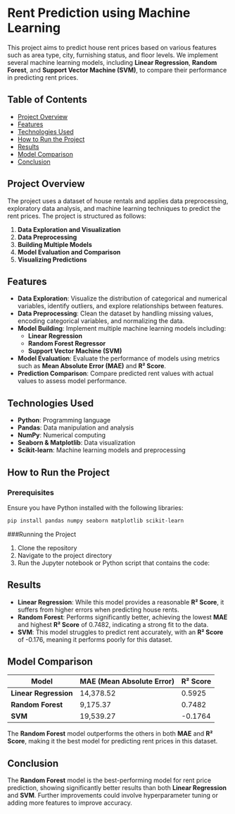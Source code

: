 # Rent Prediction using Machine Learning

This project aims to predict house rent prices based on various features such as area type, city, furnishing status, and floor levels. We implement several machine learning models, including **Linear Regression**, **Random Forest**, and **Support Vector Machine (SVM)**, to compare their performance in predicting rent prices.

## Table of Contents

- [Project Overview](#project-overview)
- [Features](#features)
- [Technologies Used](#technologies-used)
- [How to Run the Project](#how-to-run-the-project)
- [Results](#results)
- [Model Comparison](#model-comparison)
- [Conclusion](#conclusion)

## Project Overview

The project uses a dataset of house rentals and applies data preprocessing, exploratory data analysis, and machine learning techniques to predict the rent prices. The project is structured as follows:

1. **Data Exploration and Visualization**
2. **Data Preprocessing**
3. **Building Multiple Models**
4. **Model Evaluation and Comparison**
5. **Visualizing Predictions**

## Features

- **Data Exploration**: Visualize the distribution of categorical and numerical variables, identify outliers, and explore relationships between features.
- **Data Preprocessing**: Clean the dataset by handling missing values, encoding categorical variables, and normalizing the data.
- **Model Building**: Implement multiple machine learning models including:
  - **Linear Regression**
  - **Random Forest Regressor**
  - **Support Vector Machine (SVM)**
- **Model Evaluation**: Evaluate the performance of models using metrics such as **Mean Absolute Error (MAE)** and **R² Score**.
- **Prediction Comparison**: Compare predicted rent values with actual values to assess model performance.

## Technologies Used

- **Python**: Programming language
- **Pandas**: Data manipulation and analysis
- **NumPy**: Numerical computing
- **Seaborn & Matplotlib**: Data visualization
- **Scikit-learn**: Machine learning models and preprocessing

## How to Run the Project

### Prerequisites

Ensure you have Python installed with the following libraries:

```bash
pip install pandas numpy seaborn matplotlib scikit-learn
```
###Running the Project
1. Clone the repository
2. Navigate to the project directory
3. Run the Jupyter notebook or Python script that contains the code:

## Results

- **Linear Regression**: While this model provides a reasonable **R² Score**, it suffers from higher errors when predicting house rents.
- **Random Forest**: Performs significantly better, achieving the lowest **MAE** and highest **R² Score** of 0.7482, indicating a strong fit to the data.
- **SVM**: This model struggles to predict rent accurately, with an **R² Score** of -0.176, meaning it performs poorly for this dataset.

## Model Comparison

| Model               | MAE (Mean Absolute Error) | R² Score |
|---------------------|---------------------------|----------|
| **Linear Regression** | 14,378.52                  | 0.5925   |
| **Random Forest**     | 9,175.37                   | 0.7482   |
| **SVM**               | 19,539.27                  | -0.1764  |

The **Random Forest** model outperforms the others in both **MAE** and **R² Score**, making it the best model for predicting rent prices in this dataset.

## Conclusion

The **Random Forest** model is the best-performing model for rent price prediction, showing significantly better results than both **Linear Regression** and **SVM**. Further improvements could involve hyperparameter tuning or adding more features to improve accuracy.

